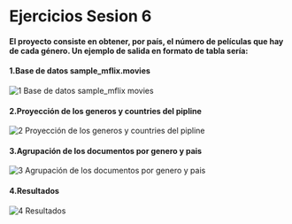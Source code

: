 # Ejercicios Sesion 6
#### El proyecto consiste en obtener, por país, el número de películas que hay de cada género. Un ejemplo de salida en formato de tabla sería:

#### 1.Base de datos sample_mflix.movies
![1  Base de datos sample_mflix movies](https://user-images.githubusercontent.com/71915068/100176474-f3c96900-2e95-11eb-8b7d-bbaaca2ea260.PNG)
#### 2.Proyección de los generos y countries del pipline
![2  Proyección de los generos y countries del pipline](https://user-images.githubusercontent.com/71915068/100176475-f3c96900-2e95-11eb-9dcf-77c1ed03ca05.PNG)
#### 3.Agrupación de los documentos por genero y pais
![3  Agrupación de los documentos por genero y pais](https://user-images.githubusercontent.com/71915068/100176476-f461ff80-2e95-11eb-9fe2-f3c90d1231aa.PNG)
#### 4.Resultados
![4 Resultados](https://user-images.githubusercontent.com/71915068/100176473-f330d280-2e95-11eb-81da-46d7cb7bcf2b.PNG)

